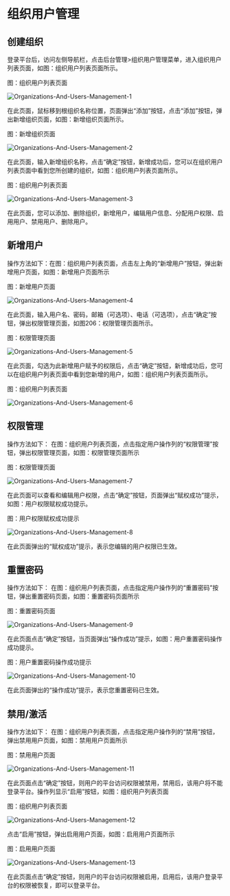 # 组织用户管理

## 创建组织

登录平台后，访问左侧导航栏，点击后台管理>组织用户管理菜单，进入组织用户列表页面，如图：组织用户列表页面所示。

图：组织用户列表页面

![Organizations-And-Users-Management-1](../../../../image/JD-Cloud-Swift/Organizations-And-Users-Management-1.png)

在此页面，鼠标移到根组织名称位置，页面弹出“添加”按钮，点击“添加”按钮，弹出新增组织页面，如图：新增组织页面所示。

图：新增组织页面

![Organizations-And-Users-Management-2](../../../../image/JD-Cloud-Swift/Organizations-And-Users-Management-2.png)

在此页面，输入新增组织名称，点击“确定”按钮，新增成功后，您可以在组织用户列表页面中看到您所创建的组织，如图：组织用户列表页面所示。

图：组织用户列表页面

![Organizations-And-Users-Management-3](../../../../image/JD-Cloud-Swift/Organizations-And-Users-Management-3.png)

在此页面，您可以添加、删除组织，新增用户，编辑用户信息、分配用户权限、启用用户、禁用用户、删除用户。



## 新增用户

操作方法如下：在图：组织用户列表页面，点击左上角的“新增用户”按钮，弹出新增用户页面，如图：新增用户页面所示

图：新增用户页面

![Organizations-And-Users-Management-4](../../../../image/JD-Cloud-Swift/Organizations-And-Users-Management-4.png)

在此页面，输入用户名、密码，邮箱（可选项）、电话（可选项），点击“确定”按钮，弹出权限管理页面，如图206：权限管理页面所示。

图：权限管理页面

![Organizations-And-Users-Management-5](../../../../image/JD-Cloud-Swift/Organizations-And-Users-Management-5.png)

在此页面，勾选为此新增用户赋予的权限后，点击“确定”按钮，新增成功后，您可以在组织用户列表页面中看到您新增的用户，如图：组织用户列表页面所示。

图：组织用户列表页面

![Organizations-And-Users-Management-6](../../../../image/JD-Cloud-Swift/Organizations-And-Users-Management-6.png)



## 权限管理

操作方法如下： 在图：组织用户列表页面，点击指定用户操作列的“权限管理”按钮，弹出权限管理页面，如图：权限管理页面所示

图：权限管理页面

![Organizations-And-Users-Management-7](../../../../image/JD-Cloud-Swift/Organizations-And-Users-Management-7.png)

在此页面可以查看和编辑用户权限，点击“确定”按钮，页面弹出“赋权成功”提示，如图：用户权限赋权成功提示。

图：用户权限赋权成功提示

![Organizations-And-Users-Management-8](../../../../image/JD-Cloud-Swift/Organizations-And-Users-Management-8.png)

在此页面弹出的“赋权成功”提示，表示您编辑的用户权限已生效。



## 重置密码

操作方法如下： 在图：组织用户列表页面，点击指定用户操作列的“重置密码”按钮，弹出重置密码页面，如图：重置密码页面所示

图：重置密码页面

![Organizations-And-Users-Management-9](../../../../image/JD-Cloud-Swift/Organizations-And-Users-Management-9.png)

在此页面点击“确定”按钮，当页面弹出“操作成功”提示，如图：用户重置密码操作成功提示。

图：用户重置密码操作成功提示

![Organizations-And-Users-Management-10](../../../../image/JD-Cloud-Swift/Organizations-And-Users-Management-10.png)

在此页面弹出的“操作成功”提示，表示您重置密码已生效。



## 禁用/激活

操作方法如下： 在图：组织用户列表页面，点击指定用户操作列的“禁用”按钮，弹出禁用用户页面，如图：禁用用户页面所示

图：禁用用户页面

![Organizations-And-Users-Management-11](../../../../image/JD-Cloud-Swift/Organizations-And-Users-Management-11.png)

在此页面点击“确定”按钮，则用户的平台访问权限被禁用，禁用后，该用户将不能登录平台。操作列显示“启用”按钮，如图：组织用户列表页面

图：组织用户列表页面

![Organizations-And-Users-Management-12](../../../../image/JD-Cloud-Swift/Organizations-And-Users-Management-12.png)

点击“启用”按钮，弹出启用用户页面，如图：启用用户页面所示

图：启用用户页面

![Organizations-And-Users-Management-13](../../../../image/JD-Cloud-Swift/Organizations-And-Users-Management-13.png)

在此页面点击“确定”按钮，则用户的平台访问权限被启用，启用后，该用户登录平台的权限被恢复，即可以登录平台。
